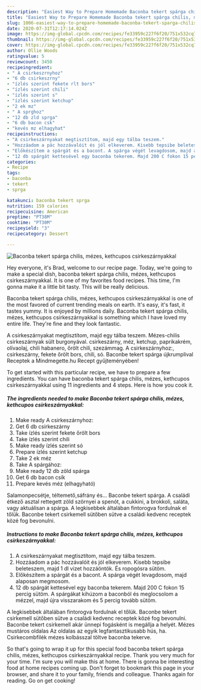 ```yaml
---
description: "Easiest Way to Prepare Homemade Baconba tekert spárga chilis, mézes, kethcupos csirkeszárnyakkal"
title: "Easiest Way to Prepare Homemade Baconba tekert spárga chilis, mézes, kethcupos csirkeszárnyakkal"
slug: 1006-easiest-way-to-prepare-homemade-baconba-tekert-sparga-chilis-mezes-kethcupos-csirkeszarnyakkal
date: 2020-07-31T12:17:14.024Z
image: https://img-global.cpcdn.com/recipes/fe33959c227f6f20/751x532cq70/baconba-tekert-sparga-chilis-mezes-kethcupos-csirkeszarnyakkal-recept-foto.jpg
thumbnail: https://img-global.cpcdn.com/recipes/fe33959c227f6f20/751x532cq70/baconba-tekert-sparga-chilis-mezes-kethcupos-csirkeszarnyakkal-recept-foto.jpg
cover: https://img-global.cpcdn.com/recipes/fe33959c227f6f20/751x532cq70/baconba-tekert-sparga-chilis-mezes-kethcupos-csirkeszarnyakkal-recept-foto.jpg
author: Ollie Woods
ratingvalue: 5
reviewcount: 3450
recipeingredient:
- " A csirkeszrnyhoz"
- "6 db csirkeszrny"
- "ízlés szerint fekete rlt bors"
- "ízlés szerint chili"
- "ízlés szerint s"
- "ízlés szerint ketchup"
- "2 ek mz"
- " A sprghoz"
- "12 db zld sprga"
- "6 db bacon csk"
- "kevés mz elhagyhat"
recipeinstructions:
- "A csirkeszárnyakat megtisztítom, majd egy tálba teszem."
- "Hozzáadom a pác hozzávalóit és jól elkeverem. Kisebb tepsibe beleteszem, majd 1 dl vizet hozzáöntök. És ropogósra sütöm."
- "Előkészítem a spárgát és a bacont. A spárga végét levagdosom, majd alaposan megmosom."
- "12 db spárgát kettesével egy baconba tekerem. Majd 200 C fokon 15 percig sütöm. A spárgákat kihúzom a baconból és meglocsolom a mézzel, majd újra visszarakom és 5 percig tovább sütöm."
categories:
- Recipe
tags:
- baconba
- tekert
- sprga

katakunci: baconba tekert sprga 
nutrition: 159 calories
recipecuisine: American
preptime: "PT38M"
cooktime: "PT30M"
recipeyield: "3"
recipecategory: Dessert

---
```



![Baconba tekert spárga chilis, mézes, kethcupos csirkeszárnyakkal](https://img-global.cpcdn.com/recipes/fe33959c227f6f20/751x532cq70/baconba-tekert-sparga-chilis-mezes-kethcupos-csirkeszarnyakkal-recept-foto.jpg)

Hey everyone, it's Brad, welcome to our recipe page. Today, we're going to make a special dish, baconba tekert spárga chilis, mézes, kethcupos csirkeszárnyakkal. It is one of my favorites food recipes. This time, I'm gonna make it a little bit tasty. This will be really delicious.

Baconba tekert spárga chilis, mézes, kethcupos csirkeszárnyakkal is one of the most favored of current trending meals on earth. It's easy, it's fast, it tastes yummy. It is enjoyed by millions daily. Baconba tekert spárga chilis, mézes, kethcupos csirkeszárnyakkal is something which I have loved my entire life. They're fine and they look fantastic.

A csirkeszárnyakat megtisztítom, majd egy tálba teszem. Mézes-chilis csirkeszárnyak sült burgonyával. csirkeszárny, méz, ketchup, paprikakrém, olívaolaj, chili habanero, őrölt chili, szezámmag. A csirkeszárnyhoz:, csirkeszárny, fekete őrölt bors, chili, só. Baconbe tekert spárga újkrumplival Receptek a Mindmegette.hu Recept gyűjteményében!


To get started with this particular recipe, we have to prepare a few ingredients. You can have baconba tekert spárga chilis, mézes, kethcupos csirkeszárnyakkal using 11 ingredients and 4 steps. Here is how you cook it.

<!--inarticleads1-->

##### The ingredients needed to make Baconba tekert spárga chilis, mézes, kethcupos csirkeszárnyakkal:

1. Make ready  A csirkeszárnyhoz:
1. Get 6 db csirkeszárny
1. Take ízlés szerint fekete őrölt bors
1. Take ízlés szerint chili
1. Make ready ízlés szerint só
1. Prepare ízlés szerint ketchup
1. Take 2 ek méz
1. Take  A spárgához:
1. Make ready 12 db zöld spárga
1. Get 6 db bacon csík
1. Prepare kevés méz (elhagyható)


Salamonpecsétje, téltemető,sáfrány és… Baconbe tekert spárga. A családi étkező asztal rettegett zöld szörnyei a spenót, a cukkini, a brokkoli, saláta, vagy aktuálisan a spárga. A legkisebbek általában fintorogva fordulnak el tőlük. Baconbe tekert csirkemell sütőben sütve a családi kedvenc receptek közé fog bevonulni. 

<!--inarticleads2-->

##### Instructions to make Baconba tekert spárga chilis, mézes, kethcupos csirkeszárnyakkal:

1. A csirkeszárnyakat megtisztítom, majd egy tálba teszem.
1. Hozzáadom a pác hozzávalóit és jól elkeverem. Kisebb tepsibe beleteszem, majd 1 dl vizet hozzáöntök. És ropogósra sütöm.
1. Előkészítem a spárgát és a bacont. A spárga végét levagdosom, majd alaposan megmosom.
1. 12 db spárgát kettesével egy baconba tekerem. Majd 200 C fokon 15 percig sütöm. A spárgákat kihúzom a baconból és meglocsolom a mézzel, majd újra visszarakom és 5 percig tovább sütöm.


A legkisebbek általában fintorogva fordulnak el tőlük. Baconbe tekert csirkemell sütőben sütve a családi kedvenc receptek közé fog bevonulni. Baconbe tekert csirkemell akár ünnepi fogásként is megállja a helyét. Mézes mustáros oldalas Az oldalas az egyik legfantasztikusabb hús, ha. Csirkecombfilék mézes kolbásszal töltve baconba tekerve. 

So that's going to wrap it up for this special food baconba tekert spárga chilis, mézes, kethcupos csirkeszárnyakkal recipe. Thank you very much for your time. I'm sure you will make this at home. There is gonna be interesting food at home recipes coming up. Don't forget to bookmark this page in your browser, and share it to your family, friends and colleague. Thanks again for reading. Go on get cooking!
